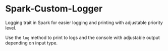 # Spark-Custom-Logger
Logging trait in Spark for easier logging and printing with adjustable 
priority level.

Use the `log` method to print to logs and the console with adjustable output depending on input type. 
